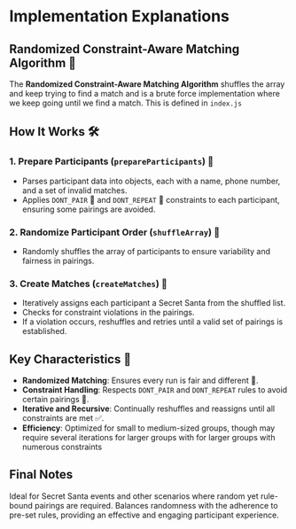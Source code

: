 # Implementation Explanations

## Randomized Constraint-Aware Matching Algorithm 🌟

The **Randomized Constraint-Aware Matching Algorithm** shuffles the array and keep trying to find a match and is a brute force implementation where we keep going until we find a match. This is defined in `index.js`

## How It Works 🛠️

### 1. Prepare Participants (`prepareParticipants`) 👥
- Parses participant data into objects, each with a name, phone number, and a set of invalid matches.
- Applies `DONT_PAIR` 🚫 and `DONT_REPEAT` 🔄 constraints to each participant, ensuring some pairings are avoided.

### 2. Randomize Participant Order (`shuffleArray`) 🎲
- Randomly shuffles the array of participants to ensure variability and fairness in pairings.

### 3. Create Matches (`createMatches`) 💑
- Iteratively assigns each participant a Secret Santa from the shuffled list.
- Checks for constraint violations in the pairings.
- If a violation occurs, reshuffles and retries until a valid set of pairings is established.

## Key Characteristics 🔑

- **Randomized Matching**: Ensures every run is fair and different 🔄.
- **Constraint Handling**: Respects `DONT_PAIR` and `DONT_REPEAT` rules to avoid certain pairings 🚫.
- **Iterative and Recursive**: Continually reshuffles and reassigns until all constraints are met ✅.
- **Efficiency**: Optimized for small to medium-sized groups, though may require several iterations for larger groups with for larger groups with numerous constraints

## Final Notes
Ideal for Secret Santa events and other scenarios where random yet rule-bound pairings are required. Balances randomness with the adherence to pre-set rules, providing an effective and engaging participant experience.